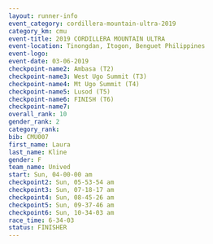 ```yaml
---
layout: runner-info 
event_category: cordillera-mountain-ultra-2019 
category_km: cmu 
event-title: 2019 CORDILLERA MOUNTAIN ULTRA 
event-location: Tinongdan, Itogon, Benguet Philippines 
event-logo: 
event-date: 03-06-2019 
checkpoint-name2: Ambasa (T2) 
checkpoint-name3: West Ugo Summit (T3) 
checkpoint-name4: Mt Ugo Summit (T4) 
checkpoint-name5: Lusod (T5) 
checkpoint-name6: FINISH (T6) 
checkpoint-name7: 
overall_rank: 10
gender_rank: 2
category_rank: 
bib: CMU007
first_name: Laura
last_name: Kline
gender: F
team_name: Unived
start: Sun, 04-00-00 am
checkpoint2: Sun, 05-53-54 am
checkpoint3: Sun, 07-18-17 am
checkpoint4: Sun, 08-45-26 am
checkpoint5: Sun, 09-37-46 am
checkpoint6: Sun, 10-34-03 am
race_time: 6-34-03
status: FINISHER
---
```

